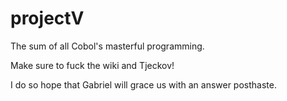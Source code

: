 # projectV
The sum of all Cobol's masterful programming.

Make sure to fuck the wiki and Tjeckov!

I do so hope that Gabriel will grace us with an answer posthaste.
